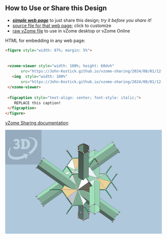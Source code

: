 
## How to Use or Share this Design

 - [***simple web page***](<https://John-Kostick.github.io/vzome-sharing/2024/08/01/12-29-25-Triamond-Cells/>) to just share this design; *try it before you share it!*
 - [source file for that web page](<https://github.com/John-Kostick/vzome-sharing/edit/main/2024/08/01/12-29-25-Triamond-Cells/index.md>); click to customize
 - [raw vZome file](<https://raw.githubusercontent.com/John-Kostick/vzome-sharing/main/2024/08/01/12-29-25-Triamond-Cells/Triamond-Cells.vZome>) to use in vZome desktop or vZome Online
 
 HTML for embedding in any web page:
 ```html
<figure style="width: 87%; margin: 5%">
  
  
  <vzome-viewer style="width: 100%; height: 60dvh" 
        src="https://John-Kostick.github.io/vzome-sharing/2024/08/01/12-29-25-Triamond-Cells/Triamond-Cells.vZome" >
    <img  style="width: 100%"
        src="https://John-Kostick.github.io/vzome-sharing/2024/08/01/12-29-25-Triamond-Cells/Triamond-Cells.png" >
  </vzome-viewer>

  <figcaption style="text-align: center; font-style: italic;">
     REPLACE this caption!
  </figcaption>
</figure>

 ```

[vZome Sharing documentation](https://vzome.github.io/vzome/sharing.html#how-it-works)

![Image](<Triamond-Cells.png>)


